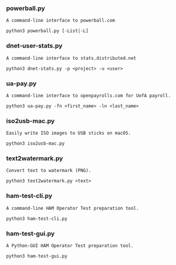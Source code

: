 ### powerball.py 
`A command-line interface to powerball.com`
```
python3 powerball.py [-List|-L]
```
    
### dnet-user-stats.py
`A command-line interface to stats.distributed.net`
```
python3 dnet-stats.py -p <project> -u <user>
```
### ua-pay.py
`A command-line interface to openpayrolls.com for UofA payroll.`
```
python3 ua-pay.py -fn <first_name> -ln <last_name>
```
### iso2usb-mac.py
`Easily write ISO images to USB sticks on macOS.`
```
python3 iso2usb-mac.py
```
### text2watermark.py
`Convert text to watermark (PNG).`
```
python3 text2watermark.py <text>
```
### ham-test-cli.py
`A command-line HAM Operator Test preparation tool.`
```
python3 ham-test-cli.py
```
### ham-test-gui.py
`A Python-GUI HAM Operator Test preparation tool.`
```
python3 ham-test-gui.py
```
